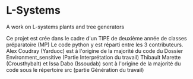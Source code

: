 # L-Systems
A work on L-systems plants and tree generators

Ce projet est crée dans le cadre d'un TIPE de deuxième année de classes préparatoire (MP)
Le code python y est réparti entre les 3 contributeurs.
Alex Coudray (Yarduoc) est à l'origine de la majorité du code du Dossier Environment_sensitive (Partie Interprétation du travail)
Thibault Marette (Crousthybalt) et Issa Dabo (Issoudab) sont à l'origine de la majorité du code sous le répertoire src (partie Génération du travail)
